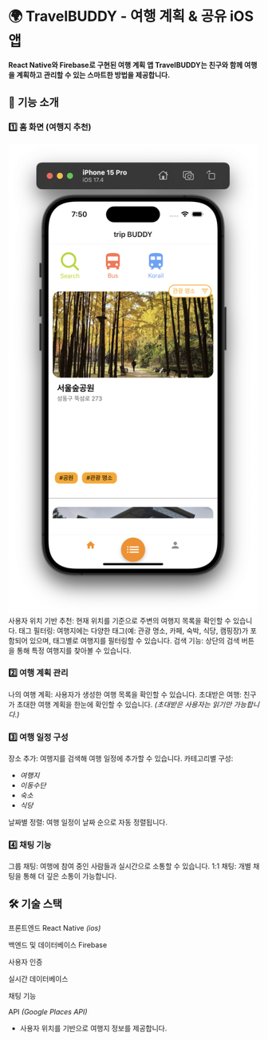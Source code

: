# 🌍 TravelBUDDY - 여행 계획 & 공유 iOS 앱

**React Native와 Firebase로 구현된 여행 계획 앱 TravelBUDDY는 친구와 함께 여행을 계획하고 관리할 수 있는 스마트한 방법을 제공합니다.**

## 📱 기능 소개

### 1️⃣ 홈 화면 (여행지 추천)
<img src="app_screen_shot/home.png" width="500"/>
사용자 위치 기반 추천: 현재 위치를 기준으로 주변의 여행지 목록을 확인할 수 있습니다.
태그 필터링: 여행지에는 다양한 태그(예: 관광 명소, 카페, 숙박, 식당, 캠핑장)가 포함되어 있으며, 태그별로 여행지를 필터링할 수 있습니다.
검색 기능: 상단의 검색 버튼을 통해 특정 여행지를 찾아볼 수 있습니다.

### 2️⃣ 여행 계획 관리
나의 여행 계획: 사용자가 생성한 여행 목록을 확인할 수 있습니다.
초대받은 여행: 친구가 초대한 여행 계획을 한눈에 확인할 수 있습니다.
*(초대받은 사용자는 읽기만 가능합니다.)*

### 3️⃣ 여행 일정 구성
장소 추가: 여행지를 검색해 여행 일정에 추가할 수 있습니다.
카테고리별 구성:
- *여행지*
- *이동수단*
- *숙소*
- *식당*

날짜별 정렬: 여행 일정이 날짜 순으로 자동 정렬됩니다.

### 4️⃣ 채팅 기능
그룹 채팅: 여행에 참여 중인 사람들과 실시간으로 소통할 수 있습니다.
1:1 채팅: 개별 채팅을 통해 더 깊은 소통이 가능합니다.

## 🛠️ 기술 스택

프론트엔드
React Native *(ios)*

백엔드 및 데이터베이스
Firebase

사용자 인증

실시간 데이터베이스

채팅 기능

API *(Google Places API)*
- 사용자 위치를 기반으로 여행지 정보를 제공합니다.
